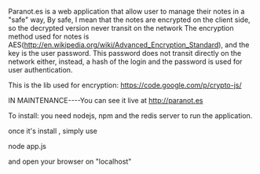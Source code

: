 Paranot.es is a web application that allow user to manage their notes in a "safe" way,
By safe, I mean that the notes are encrypted on the client side, so the decrypted version never transit on the network
The encryption method used for notes is AES(http://en.wikipedia.org/wiki/Advanced_Encryption_Standard), and the key is the user password. This password does not transit directly on the network either, instead, a hash of the login and the password is used for user authentication.

This is the lib used for encryption:
https://code.google.com/p/crypto-js/


IN MAINTENANCE----You can see it live at http://paranot.es

To install:
you need nodejs, npm and the redis server to run the application.

once it's install , simply use  

node app.js

and open your browser on "localhost"


